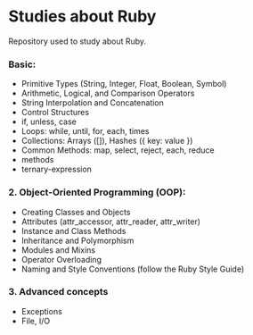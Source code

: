 # Studies about Ruby

Repository used to study about Ruby.

### Basic:

- Primitive Types (String, Integer, Float, Boolean, Symbol)
- Arithmetic, Logical, and Comparison Operators
- String Interpolation and Concatenation
- Control Structures
- if, unless, case
- Loops: while, until, for, each, times
- Collections: Arrays ([]), Hashes ({ key: value })
- Common Methods: map, select, reject, each, reduce
- methods
- ternary-expression

### 2. Object-Oriented Programming (OOP):

- Creating Classes and Objects
- Attributes (attr_accessor, attr_reader, attr_writer)
- Instance and Class Methods
- Inheritance and Polymorphism
- Modules and Mixins
- Operator Overloading
- Naming and Style Conventions (follow the Ruby Style Guide)

### 3. Advanced concepts

- Exceptions
- File, I/O